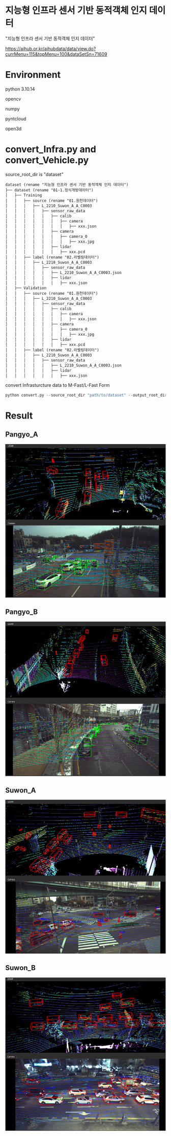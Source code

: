 # 지능형 인프라 센서 기반 동적객체 인지 데이터

"지능형 인프라 센서 기반 동적객체 인지 데이터"

https://aihub.or.kr/aihubdata/data/view.do?currMenu=115&topMenu=100&dataSetSn=71609

# Environment
python 3.10.14

opencv

numpy

pyntcloud

open3d

# convert_Infra.py and convert_Vehicle.py

source_root_dir is "dataset"

```
dataset (rename "지능형 인프라 센서 기반 동적객체 인지 데이터")
├── dataset (rename "01-1.정식개방데이터")
│   ├── Training
│   │   ├── source (rename "01.원천데이터")
│   │   │   ├── L_2210_Suwon_A_A_C0003
│   │   │   │   ├── sensor_raw_data
│   │   │   │   │   ├── calib
│   │   │   │   │   │   ├── camera
│   │   │   │   │   │   │   ├── xxx.json
│   │   │   │   │   ├── camera
│   │   │   │   │   │   ├── camera_0
│   │   │   │   │   │   │   ├── xxx.jpg
│   │   │   │   │   ├── lidar
│   │   │   │   │   │   ├── xxx.pcd
│   │   ├── label (rename "02.라벨링데이터")
│   │   │   ├── L_2210_Suwon_A_A_C0003
│   │   │   │   ├── sensor_raw_data
│   │   │   │   │   ├── L_2210_Suwon_A_A_C0003.json
│   │   │   │   │   ├── lidar
│   │   │   │   │   │   ├── xxx.json
│   ├── Validation
│   │   ├── source (rename "01.원천데이터")
│   │   │   ├── L_2210_Suwon_A_A_C0003
│   │   │   │   ├── sensor_raw_data
│   │   │   │   │   ├── calib
│   │   │   │   │   │   ├── camera
│   │   │   │   │   │   │   ├── xxx.json
│   │   │   │   │   ├── camera
│   │   │   │   │   │   ├── camera_0
│   │   │   │   │   │   │   ├── xxx.jpg
│   │   │   │   │   ├── lidar
│   │   │   │   │   │   ├── xxx.pcd
│   │   ├── label (rename "02.라벨링데이터")
│   │   │   ├── L_2210_Suwon_A_A_C0003
│   │   │   │   ├── sensor_raw_data
│   │   │   │   │   ├── L_2210_Suwon_A_A_C0003.json
│   │   │   │   │   ├── lidar
│   │   │   │   │   │   ├── xxx.json

```

convert Infrasturcture data to M-Fast/L-Fast Form

```python
python convert.py --source_root_dir "path/to/dataset" --output_root_dir "path/to/output"
```

# Result

## Pangyo_A

![Pangyo_A](Pangyo_A.png)

## Pangyo_B

![Pangyo_B](Pangyo_B.png)

## Suwon_A

![Suwon_A](Suwon_A.png)

## Suwon_B

![Suwon_B](Suwon_B.png)